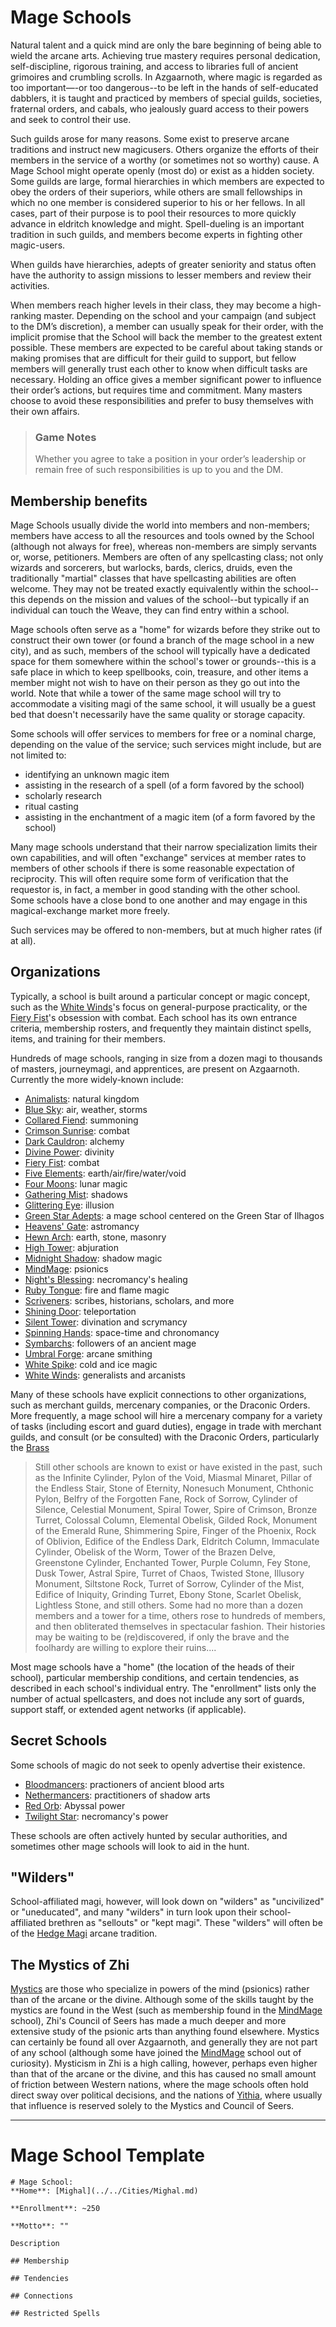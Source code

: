 # Mage Schools
Natural talent and a quick mind are only the bare beginning of being able to wield the arcane arts. Achieving true mastery requires personal dedication, self-discipline, rigorous training, and access to libraries full of ancient grimoires and crumbling scrolls. In Azgaarnoth, where magic is regarded as too important—-or too dangerous--to be left in the hands of self-educated dabblers, it is taught and practiced by members of special guilds, societies, fraternal orders, and cabals, who jealously guard access to their powers and seek to control their use.

Such guilds arose for many reasons. Some exist to preserve arcane traditions and instruct new magicusers. Others organize the efforts of their members in the service of a worthy (or sometimes not so worthy) cause. A Mage School might operate openly (most do) or exist as a hidden society. Some guilds are large, formal hierarchies in which members are expected to obey the orders of their superiors, while others are small fellowships in which no one member is considered superior to his or her fellows. In all cases, part of their purpose is to pool their resources to more quickly advance in eldritch knowledge and might. Spell-dueling is an important tradition in such guilds, and members become experts in fighting other magic-users.

When guilds have hierarchies, adepts of greater seniority and status often have the authority to assign missions to lesser members and review their activities. 

When members reach higher levels in their class, they may become a high-ranking master. Depending on the school and your campaign (and subject to the DM’s discretion), a member can usually speak for their order, with the implicit promise that the School will back the member to the greatest extent possible. These members are expected to be careful about taking stands or making promises that are difficult for their guild to support, but fellow members will generally trust each other to know when difficult tasks are necessary. Holding an office gives a member significant power to influence their order’s actions, but requires time and commitment. Many masters choose to avoid these responsibilities and prefer to busy themselves with their own affairs.

> ### Game Notes
> Whether you agree to take a position in your order’s leadership or remain free of such responsibilities is up to you and the DM.

## Membership benefits
Mage Schools usually divide the world into members and non-members; members have access to all the resources and tools owned by the School (although not always for free), whereas non-members are simply servants or, worse, petitioners. Members are often of any spellcasting class; not only wizards and sorcerers, but warlocks, bards, clerics, druids, even the traditionally "martial" classes that have spellcasting abilities are often welcome. They may not be treated exactly equivalently within the school--this depends on the mission and values of the school--but typically if an individual can touch the Weave, they can find entry within a school.

Mage schools often serve as a "home" for wizards before they strike out to construct their own tower (or found a branch of the mage school in a new city), and as such, members of the school will typically have a dedicated space for them somewhere within the school's tower or grounds--this is a safe place in which to keep spellbooks, coin, treasure, and other items a member might not wish to have on their person as they go out into the world. Note that while a tower of the same mage school will try to accommodate a visiting magi of the same school, it will usually be a guest bed that doesn't necessarily have the same quality or storage capacity.

Some schools will offer services to members for free or a nominal charge, depending on the value of the service; such services might include, but are not limited to:

* identifying an unknown magic item
* assisting in the research of a spell (of a form favored by the school)
* scholarly research
* ritual casting
* assisting in the enchantment of a magic item (of a form favored by the school)

Many mage schools understand that their narrow specialization limits their own capabilities, and will often "exchange" services at member rates to members of other schools if there is some reasonable expectation of reciprocity. This will often require some form of verification that the requestor is, in fact, a member in good standing with the other school. Some schools have a close bond to one another and may engage in this magical-exchange market more freely.

Such services may be offered to non-members, but at much higher rates (if at all).

## Organizations
Typically, a school is built around a particular concept or magic concept, such as the [White Winds](WhiteWinds.md)'s focus on general-purpose practicality, or the [Fiery Fist](FieryFist.md)'s obsession with combat. Each school has its own entrance criteria, membership rosters, and frequently they maintain distinct spells, items, and training for their members.
 
Hundreds of mage schools, ranging in size from a dozen magi to thousands of masters, journeymagi, and apprentices, are present on Azgaarnoth. Currently the more widely-known include:

* [Animalists](Animalists.md): natural kingdom
* [Blue Sky](BlueSky.md): air, weather, storms
* [Collared Fiend](CollaredFiend.md): summoning
* [Crimson Sunrise](CrimsonSunrise.md): combat
* [Dark Cauldron](DarkCauldron.md): alchemy
* [Divine Power](DivinePower.md): divinity
* [Fiery Fist](FieryFist.md): combat
* [Five Elements](FiveElements.md): earth/air/fire/water/void
* [Four Moons](FourMoons.md): lunar magic
* [Gathering Mist](GatheringMist.md): shadows
* [Glittering Eye](GlitteringEye.md): illusion
* [Green Star Adepts](GreenStar.md): a mage school centered on the Green Star of Ilhagos
* [Heavens' Gate](HeavensGate.md): astromancy
* [Hewn Arch](HewnArch.md): earth, stone, masonry
* [High Tower](HighTower.md): abjuration
* [Midnight Shadow](MidnightShadow.md): shadow magic
* [MindMage](MindMage.md): psionics
* [Night's Blessing](NightsBlessing.md): necromancy's healing
* [Ruby Tongue](RubyTongue.md): fire and flame magic
* [Scriveners](Scriveners.md): scribes, historians, scholars, and more
* [Shining Door](ShiningDoor.md): teleportation
* [Silent Tower](SilentTower.md): divination and scrymancy
* [Spinning Hands](SpinningHands.md): space-time and chronomancy
* [Symbarchs](Symbarchs.md): followers of an ancient mage
* [Umbral Forge](UmbralForge.md): arcane smithing
* [White Spike](WhiteSpike.md): cold and ice magic
* [White Winds](WhiteWinds.md): generalists and arcanists

Many of these schools have explicit connections to other organizations, such as merchant guilds, mercenary companies, or the Draconic Orders. More frequently, a mage school will hire a mercenary company for a variety of tasks (including escort and guard duties), engage in trade with merchant guilds, and consult (or be consulted) with the Draconic Orders, particularly the [Brass](../../Organizations/DraconicOrder/Brass.md)

> Still other schools are known to exist or have existed in the past, such as the Infinite Cylinder, Pylon of the Void, Miasmal Minaret, Pillar of the Endless Stair, Stone of Eternity, Nonesuch Monument, Chthonic Pylon, Belfry of the Forgotten Fane, Rock of Sorrow, Cylinder of Silence, Celestial Monument, Spiral Tower, Spire of Crimson, Bronze Turret, Colossal Column, Elemental Obelisk, Gilded Rock, Monument of the Emerald Rune, Shimmering Spire, Finger of the Phoenix, Rock of Oblivion, Edifice of the Endless Dark, Eldritch Column, Immaculate Cylinder, Obelisk of the Worm, Tower of the Brazen Delve, Greenstone Cylinder, Enchanted Tower, Purple Column, Fey Stone, Dusk Tower, Astral Spire, Turret of Chaos, Twisted Stone, Illusory Monument, Siltstone Rock, Turret of Sorrow, Cylinder of the Mist, Edifice of Iniquity, Grinding Turret, Ebony Stone, Scarlet Obelisk, Lightless Stone, and still others. Some had no more than a dozen members and a tower for a time, others rose to hundreds of members, and then obliterated themselves in spectacular fashion. Their histories may be waiting to be (re)discovered, if only the brave and the foolhardy are willing to explore their ruins....

Most mage schools have a "home" (the location of the heads of their school), particular membership conditions, and certain tendencies, as described in each school's individual entry. The "enrollment" lists only the number of actual spellcasters, and does not include any sort of guards, support staff, or extended agent networks (if applicable).

## Secret Schools
Some schools of magic do not seek to openly advertise their existence.

* [Bloodmancers](Bloodmancers.md): practioners of ancient blood arts
* [Nethermancers](Nethermancers.md): practitioners of shadow arts
* [Red Orb](RedOrb.md): Abyssal power
* [Twilight Star](TwilightStar.md): necromancy's power

These schools are often actively hunted by secular authorities, and sometimes other mage schools will look to aid in the hunt.

## "Wilders"
School-affiliated magi, however, will look down on "wilders" as "uncivilized" or "uneducated", and many "wilders" in turn look upon their school-affiliated brethren as "sellouts" or "kept magi". These "wilders" will often be of the [Hedge Magi](../../Classes/Wizard/HedgeMagi.md) arcane tradition.

## The Mystics of Zhi
[Mystics](../../Classes/Mystic.md) are those who specialize in powers of the mind (psionics) rather than of the arcane or the divine. Although some of the skills taught by the mystics are found in the West (such as membership found in the [MindMage](MindMage.md) school), Zhi's Council of Seers has made a much deeper and more extensive study of the psionic arts than anything found elsewhere. Mystics can certainly be found all over Azgaarnoth, and generally they are not part of any school (although some have joined the [MindMage](MindMage.md) school out of curiosity). Mysticism in Zhi is a high calling, however, perhaps even higher than that of the arcane or the divine, and this has caused no small amount of friction between Western nations, where the mage schools often hold direct sway over political decisions, and the nations of [Yithia](../../Geography/Yithia.md), where usually that influence is reserved solely to the Mystics and Council of Seers.

---

# Mage School Template
```
# Mage School: 
**Home**: [Mighal](../../Cities/Mighal.md)

**Enrollment**: ~250

**Motto**: ""

Description

## Membership

## Tendencies

## Connections

## Restricted Spells
```
